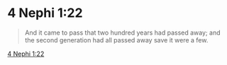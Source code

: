 # 4 Nephi 1:22

> And it came to pass that two hundred years had passed away; and the second generation had all passed away save it were a few.

[4 Nephi 1:22](https://www.churchofjesuschrist.org/study/scriptures/bofm/4-ne/1?lang=eng&id=p22#p22)


